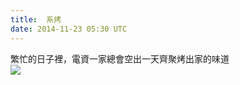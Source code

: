 ```yaml
---
title:  系烤
date: 2014-11-23 05:30 UTC
---
```

<p style="text-align:left;">繁忙的日子裡，電資一家總會空出一天齊聚烤出家的味道<br> <img  src='https://googledrive.com/host/0B_2OXPjedsZNMVVyRjJiaUNyckU' /></p>
